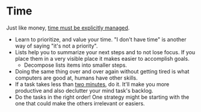 # Time

Just like money, [time must be explicitly managed](https://youtu.be/oTugjssqOT0).

* Learn to prioritize, and value your time. "I don't have time" is another way of saying "it's not a priority".
* Lists help you to summarize your next steps and to not lose focus. If you place them in a very visible place it makes easier to accomplish goals.
  * Decompose lists items into smaller steps.
* Doing the same thing over and over again without getting tired is what computers are good at, humans have other skills.
* If a task takes less than [two minutes](https://jamesclear.com/how-to-stop-procrastinating), do it. It'll make you more productive and also declutter your mind task's backlog.
* Do the tasks in the right order! One strategy might be starting with the one that could make the others irrelevant or easiers.

